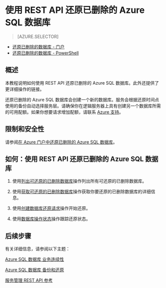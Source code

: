 <properties 
   pageTitle="使用 REST API 还原已删除的 Azure SQL 数据库" 
   description="Windows Azure SQL 数据库, 还原已删除的数据库, 恢复已删除的数据库, REST API" 
   services="sql-database" 
   documentationCenter="" 
   authors="elfisher" 
   manager="jeffreyg" 
   editor="v-romcal"/>

<tags
   ms.service="sql-database"
   ms.date="03/17/2015"
   wacn.date="05/25/2015"/>


# 使用 REST API 还原已删除的 Azure SQL 数据库

> [AZURE.SELECTOR]
- [还原已删除的数据库 - 门户](/documentation/articles/sql-database-restore-deleted-database-tutorial-management-portal)
- [还原已删除的数据库 - PowerShell](/documentation/articles/sql-database-restore-deleted-database-tutorial-powershell) 

## 概述

本教程说明如何使用 REST API 还原已删除的 Azure SQL 数据库。此外还提供了更详细操作的链接。

还原已删除的 Azure SQL 数据库会创建一个新的数据库。服务会根据还原时间点使用的备份自动选择服务层。请确保你在逻辑服务器上具有创建另一个数据库所需的可用配额。如果你想要请求增加配额，请联系 [Azure 支持](/support/contact)。

## 限制和安全性

请参阅[在 Azure 门户中还原已删除的 Azure SQL 数据库](/documentation/articles/sql-database-restore-deleted-database-tutorial-management-portal)。

## 如何：使用 REST API 还原已删除的 Azure SQL 数据库

1.	使用[列出可还原的已删除数据库](https://msdn.microsoft.com/zh-cn/library/azure/dn509562.aspx)操作列出所有可还原的已删除数据库。
	
2.	使用[获取可还原的已删除数据库](http://msdn.microsoft.com/zh-cn/library/azure/dn509574.aspx)操作获取你要还原的已删除数据库的详细信息。

3.	使用[创建数据库还原请求](http://msdn.microsoft.com/zh-cn/library/azure/dn509571.aspx)操作开始还原。
	
4.	使用[数据库操作状态](http://msdn.microsoft.com/zh-cn/library/azure/dn720371.aspx)操作跟踪还原状态。

## 后续步骤

有关详细信息，请参阅以下主题：

[Azure SQL 数据库 业务连续性](http://msdn.microsoft.com/zh-cn/library/azure/hh852669.aspx)

[Azure SQL 数据库 备份和还原](http://msdn.microsoft.com/zh-cn/library/azure/jj650016.aspx)

[服务管理 REST API 参考](http://msdn.microsoft.com/zh-cn/library/azure/ee460799.aspx)

<!--HONumber=55-->